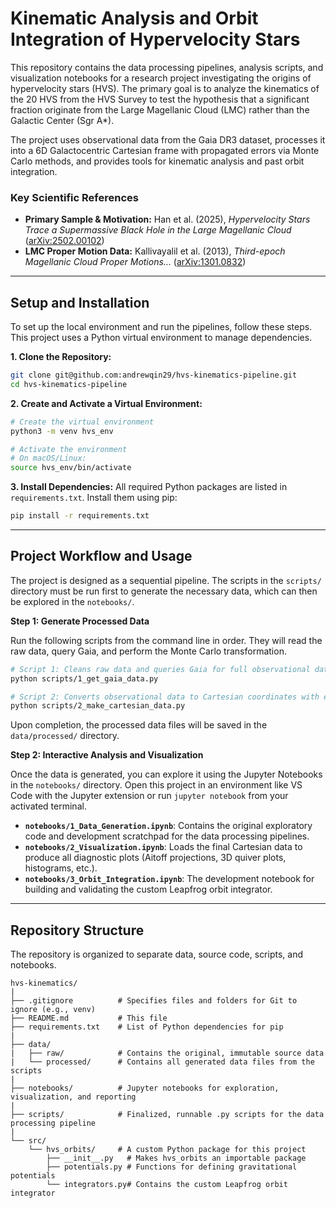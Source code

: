 # Kinematic Analysis and Orbit Integration of Hypervelocity Stars

This repository contains the data processing pipelines, analysis scripts, and visualization notebooks for a research project investigating the origins of hypervelocity stars (HVS). The primary goal is to analyze the kinematics of the 20 HVS from the HVS Survey to test the hypothesis that a significant fraction originate from the Large Magellanic Cloud (LMC) rather than the Galactic Center (Sgr A*).

The project uses observational data from the Gaia DR3 dataset, processes it into a 6D Galactocentric Cartesian frame with propagated errors via Monte Carlo methods, and provides tools for kinematic analysis and past orbit integration.

### Key Scientific References
- **Primary Sample & Motivation:** Han et al. (2025), *Hypervelocity Stars Trace a Supermassive Black Hole in the Large Magellanic Cloud* ([arXiv:2502.00102](https://arxiv.org/abs/2502.00102))
- **LMC Proper Motion Data:** Kallivayalil et al. (2013), *Third-epoch Magellanic Cloud Proper Motions...* ([arXiv:1301.0832](https://arxiv.org/abs/1301.0832))

---

## Setup and Installation

To set up the local environment and run the pipelines, follow these steps. This project uses a Python virtual environment to manage dependencies.

**1. Clone the Repository:**
```bash
git clone git@github.com:andrewqin29/hvs-kinematics-pipeline.git
cd hvs-kinematics-pipeline
```

**2. Create and Activate a Virtual Environment:**
```bash
# Create the virtual environment
python3 -m venv hvs_env

# Activate the environment
# On macOS/Linux:
source hvs_env/bin/activate
```

**3. Install Dependencies:**
All required Python packages are listed in `requirements.txt`. Install them using pip:
```bash
pip install -r requirements.txt
```

---

## Project Workflow and Usage

The project is designed as a sequential pipeline. The scripts in the `scripts/` directory must be run first to generate the necessary data, which can then be explored in the `notebooks/`.

**Step 1: Generate Processed Data**

Run the following scripts from the command line in order. They will read the raw data, query Gaia, and perform the Monte Carlo transformation.

```bash
# Script 1: Cleans raw data and queries Gaia for full observational data
python scripts/1_get_gaia_data.py

# Script 2: Converts observational data to Cartesian coordinates with errors
python scripts/2_make_cartesian_data.py
```
Upon completion, the processed data files will be saved in the `data/processed/` directory.

**Step 2: Interactive Analysis and Visualization**

Once the data is generated, you can explore it using the Jupyter Notebooks in the `notebooks/` directory. Open this project in an environment like VS Code with the Jupyter extension or run `jupyter notebook` from your activated terminal.

* **`notebooks/1_Data_Generation.ipynb`**: Contains the original exploratory code and development scratchpad for the data processing pipelines.
* **`notebooks/2_Visualization.ipynb`**: Loads the final Cartesian data to produce all diagnostic plots (Aitoff projections, 3D quiver plots, histograms, etc.).
* **`notebooks/3_Orbit_Integration.ipynb`**: The development notebook for building and validating the custom Leapfrog orbit integrator.

---

## Repository Structure

The repository is organized to separate data, source code, scripts, and notebooks.

```
hvs-kinematics/
|
├── .gitignore          # Specifies files and folders for Git to ignore (e.g., venv)
├── README.md           # This file
├── requirements.txt    # List of Python dependencies for pip
|
├── data/
|   ├── raw/            # Contains the original, immutable source data
|   └── processed/      # Contains all generated data files from the scripts
|
├── notebooks/          # Jupyter notebooks for exploration, visualization, and reporting
|
├── scripts/            # Finalized, runnable .py scripts for the data processing pipeline
|
└── src/
    └── hvs_orbits/     # A custom Python package for this project
        ├── __init__.py   # Makes hvs_orbits an importable package
        ├── potentials.py # Functions for defining gravitational potentials
        └── integrators.py# Contains the custom Leapfrog orbit integrator
